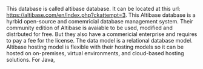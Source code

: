 This database is called altibase database. It can be located at this url: https://altibase.com/en/index.php?ckattempt=3. This Altibase database is a hyrbid 
open-source and comemricial database management system. Their community edition of Altibase is avaiable to be used, modified and distrbuted for free.
But they also have a commericial enterprise and requires to pay a fee for the license. The data model is a relational database model. Altibase hosting
model is flexible with their hosting models so it can be hosted on on-premises, virtual environments, and cloud-based hosting solutions. For Java,
